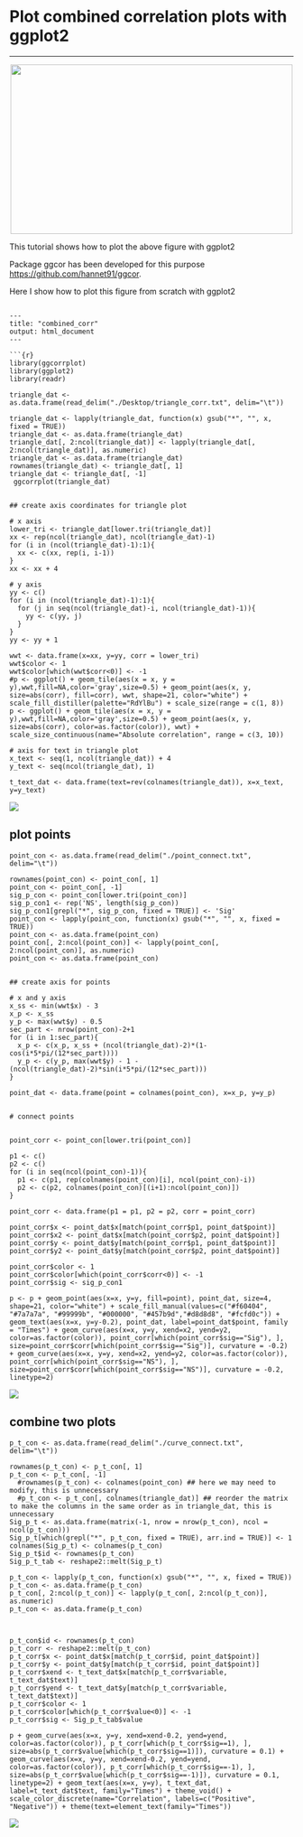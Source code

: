 # Plot combined correlation plots with ggplot2

----

<p align="center">
<img src="/Users/pengfan/Desktop/1625395568128.jpg", width =500, height=300>
</p>

This tutorial shows how to plot the above figure with ggplot2

Package ggcor has been developed for this purpose https://github.com/hannet91/ggcor.

Here I show how to plot this figure from scratch with ggplot2

```

---
title: "combined_corr"
output: html_document
---

```{r}
library(ggcorrplot)
library(ggplot2)
library(readr)

triangle_dat <- as.data.frame(read_delim("./Desktop/triangle_corr.txt", delim="\t"))

triangle_dat <- lapply(triangle_dat, function(x) gsub("*", "", x, fixed = TRUE))
triangle_dat <- as.data.frame(triangle_dat)
triangle_dat[, 2:ncol(triangle_dat)] <- lapply(triangle_dat[, 2:ncol(triangle_dat)], as.numeric)
triangle_dat <- as.data.frame(triangle_dat)
rownames(triangle_dat) <- triangle_dat[, 1]
triangle_dat <- triangle_dat[, -1]
 ggcorrplot(triangle_dat)


## create axis coordinates for triangle plot

# x axis
lower_tri <- triangle_dat[lower.tri(triangle_dat)]
xx <- rep(ncol(triangle_dat), ncol(triangle_dat)-1)
for (i in (ncol(triangle_dat)-1):1){
  xx <- c(xx, rep(i, i-1))
}
xx <- xx + 4

# y axis
yy <- c()
for (i in (ncol(triangle_dat)-1):1){
  for (j in seq(ncol(triangle_dat)-i, ncol(triangle_dat)-1)){
    yy <- c(yy, j)
  }
}
yy <- yy + 1

wwt <- data.frame(x=xx, y=yy, corr = lower_tri)
wwt$color <- 1
wwt$color[which(wwt$corr<0)] <- -1
#p <- ggplot() + geom_tile(aes(x = x, y = y),wwt,fill=NA,color='gray',size=0.5) + geom_point(aes(x, y, size=abs(corr), fill=corr), wwt, shape=21, color="white") + scale_fill_distiller(palette="RdYlBu") + scale_size(range = c(1, 8))
p <- ggplot() + geom_tile(aes(x = x, y = y),wwt,fill=NA,color='gray',size=0.5) + geom_point(aes(x, y, size=abs(corr), color=as.factor(color)), wwt) + scale_size_continuous(name="Absolute correlation", range = c(3, 10))

# axis for text in triangle plot
x_text <- seq(1, ncol(triangle_dat)) + 4
y_text <- seq(ncol(triangle_dat), 1)

t_text_dat <- data.frame(text=rev(colnames(triangle_dat)), x=x_text, y=y_text)

```
<img src="/Users/pengfan/Desktop/WX20210704-125405.png">

## plot points
```{r}
point_con <- as.data.frame(read_delim("./point_connect.txt", delim="\t"))

rownames(point_con) <- point_con[, 1]
point_con <- point_con[, -1]
sig_p_con <- point_con[lower.tri(point_con)]
sig_p_con1 <- rep('NS', length(sig_p_con))
sig_p_con1[grepl("*", sig_p_con, fixed = TRUE)] <- 'Sig'
point_con <- lapply(point_con, function(x) gsub("*", "", x, fixed = TRUE))
point_con <- as.data.frame(point_con)
point_con[, 2:ncol(point_con)] <- lapply(point_con[, 2:ncol(point_con)], as.numeric)
point_con <- as.data.frame(point_con)


## create axis for points

# x and y axis
x_ss <- min(wwt$x) - 3
x_p <- x_ss
y_p <- max(wwt$y) - 0.5
sec_part <- nrow(point_con)-2+1
for (i in 1:sec_part){
  x_p <- c(x_p, x_ss + (ncol(triangle_dat)-2)*(1-cos(i*5*pi/(12*sec_part))))
  y_p <- c(y_p, max(wwt$y) - 1 - (ncol(triangle_dat)-2)*sin(i*5*pi/(12*sec_part)))
}

point_dat <- data.frame(point = colnames(point_con), x=x_p, y=y_p)


# connect points


point_corr <- point_con[lower.tri(point_con)]

p1 <- c()
p2 <- c()
for (i in seq(ncol(point_con)-1)){
  p1 <- c(p1, rep(colnames(point_con)[i], ncol(point_con)-i))
  p2 <- c(p2, colnames(point_con)[(i+1):ncol(point_con)])
}

point_corr <- data.frame(p1 = p1, p2 = p2, corr = point_corr)

point_corr$x <- point_dat$x[match(point_corr$p1, point_dat$point)]
point_corr$x2 <- point_dat$x[match(point_corr$p2, point_dat$point)]
point_corr$y <- point_dat$y[match(point_corr$p1, point_dat$point)]
point_corr$y2 <- point_dat$y[match(point_corr$p2, point_dat$point)]

point_corr$color <- 1
point_corr$color[which(point_corr$corr<0)] <- -1
point_corr$sig <- sig_p_con1

p <- p + geom_point(aes(x=x, y=y, fill=point), point_dat, size=4, shape=21, color="white") + scale_fill_manual(values=c("#f60404", "#7a7a7a", "#99999b", "#000000", "#457b9d","#d8d8d8", "#fcfd0c")) + geom_text(aes(x=x, y=y-0.2), point_dat, label=point_dat$point, family = "Times") + geom_curve(aes(x=x, y=y, xend=x2, yend=y2, color=as.factor(color)), point_corr[which(point_corr$sig=="Sig"), ], size=point_corr$corr[which(point_corr$sig=="Sig")], curvature = -0.2) + geom_curve(aes(x=x, y=y, xend=x2, yend=y2, color=as.factor(color)), point_corr[which(point_corr$sig=="NS"), ], size=point_corr$corr[which(point_corr$sig=="NS")], curvature = -0.2, linetype=2)

```
<img src="/Users/pengfan/Desktop/WX20210704-125548.png">

## combine two plots
```{r}
p_t_con <- as.data.frame(read_delim("./curve_connect.txt", delim="\t"))

rownames(p_t_con) <- p_t_con[, 1]
p_t_con <- p_t_con[, -1]
  #rownames(p_t_con) <- colnames(point_con) ## here we may need to modify, this is unnecessary
  #p_t_con <- p_t_con[, colnames(triangle_dat)] ## reorder the matrix to make the columns in the same order as in triangle_dat, this is unnecessary
Sig_p_t <- as.data.frame(matrix(-1, nrow = nrow(p_t_con), ncol = ncol(p_t_con)))
Sig_p_t[which(grepl("*", p_t_con, fixed = TRUE), arr.ind = TRUE)] <- 1
colnames(Sig_p_t) <- colnames(p_t_con)
Sig_p_t$id <- rownames(p_t_con)
Sig_p_t_tab <- reshape2::melt(Sig_p_t)

p_t_con <- lapply(p_t_con, function(x) gsub("*", "", x, fixed = TRUE))
p_t_con <- as.data.frame(p_t_con)
p_t_con[, 2:ncol(p_t_con)] <- lapply(p_t_con[, 2:ncol(p_t_con)], as.numeric)
p_t_con <- as.data.frame(p_t_con)



p_t_con$id <- rownames(p_t_con)
p_t_corr <- reshape2::melt(p_t_con)
p_t_corr$x <- point_dat$x[match(p_t_corr$id, point_dat$point)]
p_t_corr$y <- point_dat$y[match(p_t_corr$id, point_dat$point)]
p_t_corr$xend <- t_text_dat$x[match(p_t_corr$variable, t_text_dat$text)]
p_t_corr$yend <- t_text_dat$y[match(p_t_corr$variable, t_text_dat$text)]
p_t_corr$color <- 1
p_t_corr$color[which(p_t_corr$value<0)] <- -1
p_t_corr$sig <- Sig_p_t_tab$value

p + geom_curve(aes(x=x, y=y, xend=xend-0.2, yend=yend, color=as.factor(color)), p_t_corr[which(p_t_corr$sig==1), ], size=abs(p_t_corr$value[which(p_t_corr$sig==1)]), curvature = 0.1) + geom_curve(aes(x=x, y=y, xend=xend-0.2, yend=yend, color=as.factor(color)), p_t_corr[which(p_t_corr$sig==-1), ], size=abs(p_t_corr$value[which(p_t_corr$sig==-1)]), curvature = 0.1, linetype=2) + geom_text(aes(x=x, y=y), t_text_dat, label=t_text_dat$text, family="Times") + theme_void() + scale_color_discrete(name="Correlation", labels=c("Positive", "Negative")) + theme(text=element_text(family="Times"))

```
<img src="/Users/pengfan/Desktop/1625395568128.jpg">

